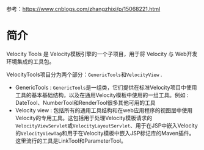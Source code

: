 参考：https://www.cnblogs.com/zhangzhixi/p/15068221.html

# 简介

Velocity Tools 是 Velocity模板引擎的一个子项目，用于将 Velocity 与 Web开发环境集成的工具包。

VelocityTools项目分为两个部分：`GenericTools`和`VelocityView` .

- GenericTools : `GenericTools`是一组类，它们提供在标准Velocity项目中使用工具的基本基础结构，以及在通用Velocity模板中使用的一组工具。例如 : DateTool、NumberTool和RenderTool很多其他可用的工具
- Velocity view : 包括所有的通用工具结构和在web应用程序的视图层中使用Velocity的专用工具。这包括用于处理Velocity模板请求的`VelocityViewServlet`或`VelocityLayoutServlet`、用于在JSP中嵌入Velocity的`VelocityViewTag`和用于在Velocity模板中嵌入JSP标记库的Maven插件。这里流行的工具是LinkTool和ParameterTool。

